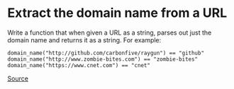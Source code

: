 # Extract the domain name from a URL

Write a function that when given a URL as a string, parses out just
the domain name and returns it as a string. For example:

```text
domain_name("http://github.com/carbonfive/raygun") == "github" 
domain_name("http://www.zombie-bites.com") == "zombie-bites"
domain_name("https://www.cnet.com") == "cnet"
```

[Source](https://www.codewars.com/kata/514a024011ea4fb54200004b/train/python)